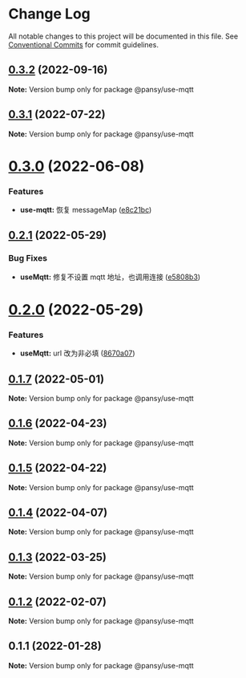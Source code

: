 # Change Log

All notable changes to this project will be documented in this file.
See [Conventional Commits](https://conventionalcommits.org) for commit guidelines.

## [0.3.2](https://github.com/pansyjs/react-hooks/compare/@pansy/use-mqtt@0.3.1...@pansy/use-mqtt@0.3.2) (2022-09-16)

**Note:** Version bump only for package @pansy/use-mqtt





## [0.3.1](https://github.com/pansyjs/react-hooks/compare/@pansy/use-mqtt@0.3.0...@pansy/use-mqtt@0.3.1) (2022-07-22)

**Note:** Version bump only for package @pansy/use-mqtt





# [0.3.0](https://github.com/pansyjs/react-hooks/compare/@pansy/use-mqtt@0.2.1...@pansy/use-mqtt@0.3.0) (2022-06-08)


### Features

* **use-mqtt:** 恢复 messageMap ([e8c21bc](https://github.com/pansyjs/react-hooks/commit/e8c21bca69fc3300cdea905034a597c510722a81))





## [0.2.1](https://github.com/pansyjs/react-hooks/compare/@pansy/use-mqtt@0.2.0...@pansy/use-mqtt@0.2.1) (2022-05-29)


### Bug Fixes

* **useMqtt:** 修复不设置 mqtt 地址，也调用连接 ([e5808b3](https://github.com/pansyjs/react-hooks/commit/e5808b3d67c032937b8ac1ffa00131da568090e2))





# [0.2.0](https://github.com/pansyjs/react-hooks/compare/@pansy/use-mqtt@0.1.7...@pansy/use-mqtt@0.2.0) (2022-05-29)


### Features

* **useMqtt:** url 改为非必填 ([8670a07](https://github.com/pansyjs/react-hooks/commit/8670a07750a708e530e2244672e14760ba6091c4))





## [0.1.7](https://github.com/pansyjs/react-hooks/compare/@pansy/use-mqtt@0.1.6...@pansy/use-mqtt@0.1.7) (2022-05-01)

**Note:** Version bump only for package @pansy/use-mqtt





## [0.1.6](https://github.com/pansyjs/react-hooks/compare/@pansy/use-mqtt@0.1.5...@pansy/use-mqtt@0.1.6) (2022-04-23)

**Note:** Version bump only for package @pansy/use-mqtt





## [0.1.5](https://github.com/pansyjs/react-hooks/compare/@pansy/use-mqtt@0.1.4...@pansy/use-mqtt@0.1.5) (2022-04-22)

**Note:** Version bump only for package @pansy/use-mqtt





## [0.1.4](https://github.com/pansyjs/react-hooks/compare/@pansy/use-mqtt@0.1.3...@pansy/use-mqtt@0.1.4) (2022-04-07)

**Note:** Version bump only for package @pansy/use-mqtt





## [0.1.3](https://github.com/pansyjs/react-hooks/compare/@pansy/use-mqtt@0.1.2...@pansy/use-mqtt@0.1.3) (2022-03-25)

**Note:** Version bump only for package @pansy/use-mqtt





## [0.1.2](https://github.com/pansyjs/react-hooks/compare/@pansy/use-mqtt@0.1.1...@pansy/use-mqtt@0.1.2) (2022-02-07)

**Note:** Version bump only for package @pansy/use-mqtt





## 0.1.1 (2022-01-28)

**Note:** Version bump only for package @pansy/use-mqtt
